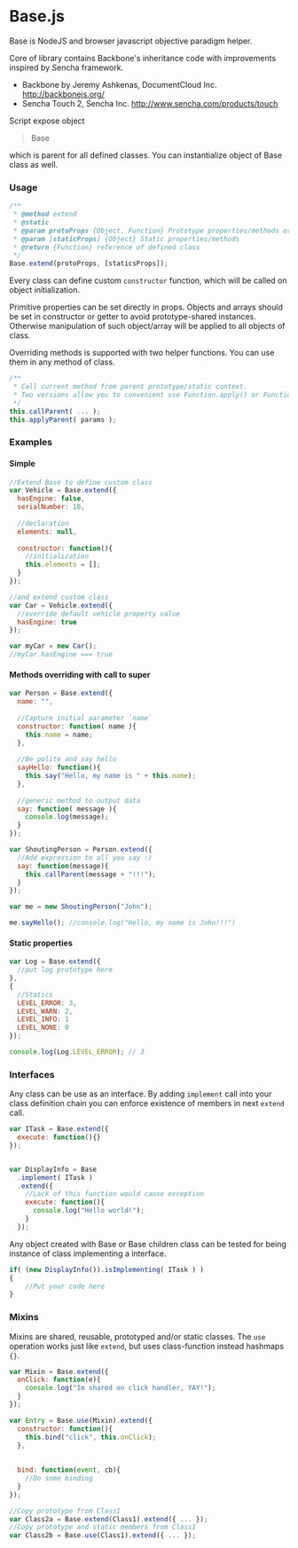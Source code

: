 Base.js
======

Base is NodeJS and browser javascript objective paradigm helper.


Core of library contains Backbone's inheritance code with improvements inspired by Sencha framework.

* Backbone by Jeremy Ashkenas, DocumentCloud Inc. http://backbonejs.org/
* Sencha Touch 2, Sencha Inc. http://www.sencha.com/products/touch


Script expose object 

>Base

which is parent for all defined classes. You can instantialize object of Base class as well.

### Usage ###

```javascript
/**
 * @method extend
 * @static
 * @param protoProps {Object, Function} Prototype properties/methods or class from which to copy prototype
 * @param [staticProps] {Object} Static properties/methods
 * @return {Function} reference of defined class
 */
Base.extend(protoProps, [staticsProps]);

```

Every class can define custom `constructor` function, which will be called on object initialization.

Primitive properties can be set directly in props. 
Objects and arrays should be set in constructor or getter to avoid prototype-shared instances. 
Otherwise manipulation of such object/array will be applied to all objects of class.

Overriding methods is supported with two helper functions. You can use them in any method of class.
```javascript
/**
 * Call current method from parent prototype/static context. 
 * Two versions allow you to convenient use Function.apply() or Function.call() way
 */
this.callParent( ... );
this.applyParent( params );

```

### Examples ###


#### Simple ####
```javascript
//Extend Base to define custom class
var Vehicle = Base.extend({
  hasEngine: false,
  serialNumber: 10,
  
  //declaration
  elements: null,
  
  constructor: function(){
    //initialization
    this.elements = [];
  }
});

//and extend custom class
var Car = Vehicle.extend({
  //override default vehicle property value
  hasEngine: true
});

var myCar = new Car();
//myCar.hasEngine === true
```

#### Methods overriding with call to super ####
```javascript
var Person = Base.extend({
  name: "",
  
  //Capture initial parameter `name`
  constructor: function( name ){
    this.name = name;
  },
  
  //Be polite and say hello
  sayHello: function(){
    this.say("Hello, my name is " + this.name);
  },
  
  //generic method to output data
  say: function( message ){
    console.log(message);
  }
});

var ShoutingPerson = Person.extend({
  //Add expression to all you say :)
  say: function(message){
    this.callParent(message + "!!!");
  }
});

var me = new ShoutingPerson("John");

me.sayHello(); //console.log("Hello, my name is John!!!")
```

#### Static properties ####
```javascript
var Log = Base.extend({
  //put log prototype here
},
{
  //Statics
  LEVEL_ERROR: 3,
  LEVEL_WARN: 2,
  LEVEL_INFO: 1
  LEVEL_NONE: 0
});

console.log(Log.LEVEL_ERROR); // 3
```


### Interfaces ###

Any class can be use as an interface. By adding `implement` call into your class definition chain you can enforce existence of members in next `extend` call.

```javascript
var ITask = Base.extend({
  execute: function(){}
});


var DisplayInfo = Base
  .implement( ITask )
  .extend({
    //Lack of this function would cause exception
    execute: function(){
      console.log("Hello world!");
    }
  });
```

Any object created with Base or Base children class can be tested for being instance of class implementing a interface.

```javascript
if( (new DisplayInfo()).isImplementing( ITask ) )
{
	//Put your code here
}
```


### Mixins ###
Mixins are shared, reusable, prototyped and/or static classes. The `use` operation works just like `extend`, but uses class-function instead hashmaps `{}`.

```javascript
var Mixin = Base.extend({
  onClick: function(e){
    console.log("Im shared on click handler, YAY!");
  }
});

var Entry = Base.use(Mixin).extend({
  constructor: function(){
    this.bind("click", this.onClick);
  },
  
  
  bind: function(event, cb){
    //Do some binding
  }
});
```


```javascript
//Copy prototype from Class1
var Class2a = Base.extend(Class1).extend({ ... });
//Copy prototype and static members from Class1
var Class2b = Base.use(Class1).extend({ ... });
```




